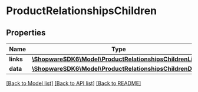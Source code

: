 # ProductRelationshipsChildren

## Properties
Name | Type | Description | Notes
------------ | ------------- | ------------- | -------------
**links** | [**\ShopwareSDK6\Model\ProductRelationshipsChildrenLinks**](ProductRelationshipsChildrenLinks.md) |  | [optional] 
**data** | [**\ShopwareSDK6\Model\ProductRelationshipsChildrenData[]**](ProductRelationshipsChildrenData.md) |  | [optional] 

[[Back to Model list]](../../README.md#documentation-for-models) [[Back to API list]](../../README.md#documentation-for-api-endpoints) [[Back to README]](../../README.md)

